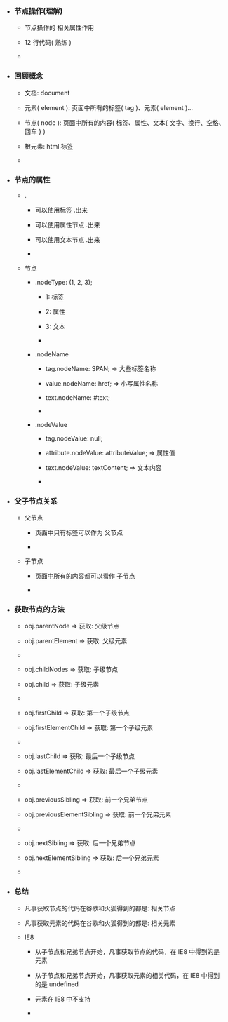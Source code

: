 * ### 节点操作(理解)

    * 节点操作的 相关属性作用
    
    * 12 行代码( 熟练 )
    
    * 

* ### 回顾概念

    * 文档: document
    
    * 元素( element ): 页面中所有的标签( tag )、元素( element )...
    
    * 节点( node ): 页面中所有的内容( 标签、属性、文本{ 文字、换行、空格、回车 } )
    
    * 根元素: html 标签
    
    * 
    
* ### 节点的属性

    * .

        * 可以使用标签 .出来
        
        * 可以使用属性节点 .出来
        
        * 可以使用文本节点 .出来
        
        * 

    * 节点
    
        * .nodeType: (1, 2, 3);
        
            * 1: 标签
            
            * 2: 属性
            
            * 3: 文本
            
            * 
        
        * .nodeName
        
            * tag.nodeName: SPAN; => 大些标签名称
            
            * value.nodeName: href; => 小写属性名称
            
            * text.nodeName: #text;
            
            * 
            
        * .nodeValue
        
            * tag.nodeValue: null;
            
            * attribute.nodeValue: attributeValue; => 属性值
            
            * text.nodeValue: textContent; => 文本内容
            
            * 
            
* ### 父子节点关系

    * 父节点
        
        * 页面中只有标签可以作为 父节点
        
        * 
    
    * 子节点
    
        * 页面中所有的内容都可以看作 子节点
        
        * 
        
* ### 获取节点的方法

    * obj.parentNode => 获取: 父级节点
    
    * obj.parentElement => 获取: 父级元素
    
    * 
    
    * obj.childNodes => 获取: 子级节点

    * obj.child => 获取: 子级元素
    
    * 
    
    * obj.firstChild => 获取: 第一个子级节点
    
    * obj.firstElementChild => 获取: 第一个子级元素
    
    * 
    
    * obj.lastChild => 获取: 最后一个子级节点
    
    * obj.lastElementChild => 获取: 最后一个子级元素
    
    * 
    
    * obj.previousSibling => 获取: 前一个兄弟节点
    
    * obj.previousElementSibling => 获取: 前一个兄弟元素
    
    * 

    * obj.nextSibling => 获取: 后一个兄弟节点

    * obj.nextElementSibling => 获取: 后一个兄弟元素
    
    * 
            
* ### 总结

    * 凡事获取节点的代码在谷歌和火狐得到的都是: 相关节点
    
    * 凡事获取元素的代码在谷歌和火狐得到的都是: 相关元素
   
    * IE8
    
        * 从子节点和兄弟节点开始，凡事获取节点的代码，在 IE8 中得到的是 元素
        
        * 从子节点和兄弟节点开始，凡事获取元素的相关代码，在 IE8 中得到的是 undefined
        
        * 元素在 IE8 中不支持
        
        * 
